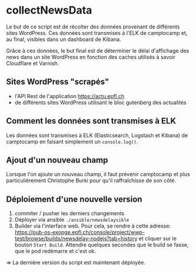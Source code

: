 # collectNewsData

Le but de ce script est de récolter des données provenant de différents sites WordPress.
Ces données sont transmises à l'ELK de camptocamp et, au final, visibles dans un dashboard de Kibana.

Grâce à ces données, le but final est de déterminer le délai d'affichage des news dans un site WordPress en fonction des caches utilisés à savoir Cloudflare et Varnish.

## Sites WordPress "scrapés"

- l'API Rest de l'application https://actu.epfl.ch
- de différents sites WordPress utilisant le bloc gutenberg des actualités

## Comment les données sont transmises à ELK

Les données sont transmises à ELK (Elasticsearch, Logstash et Kibana) de camptocamp en faisant simplement un `console.log()`.

## Ajout d'un nouveau champ

Lorsque l'on ajoute un nouveau champ, il faut prévenir camptocamp et plus particulièrement Christophe Burki pour qu'il raffraîchisse de son côté.

## Déploiement d'une nouvelle version

1. commiter / pusher les derniers changements
2. Déployer via ansible `./ansible/newsdelaysible`
3. Builder via l'interface web. Pour cela, se rendre à cette adresse: https://pub-os-exopge.epfl.ch/console/project/wwp-test/browse/builds/newsdelay-nodejs?tab=history et cliquer sur le bouton `Start Build`. Attendre quelques secondes que le build se fasse, que le pod redémarre et c'est ok.

=> La dernière version du script est maintenant déployée.
